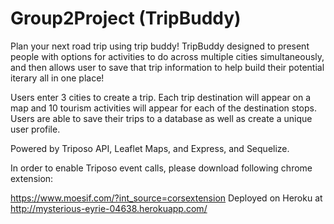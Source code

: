 # Group2Project (TripBuddy)

Plan your next road trip using trip buddy! TripBuddy designed to present people with options for activities to do across multiple cities simultaneously, and then allows user to save that trip information to help build their potential iterary all in one place!

Users enter 3 cities to create a trip. Each trip destination will appear on a map and 10 tourism activities will appear for each of the destination stops. Users are able to save their trips to a database as well as create a unique user profile. 


Powered by Triposo API, Leaflet Maps, and Express, and Sequelize.

In order to enable Triposo event calls, please download following chrome extension:

https://www.moesif.com/?int_source=corsextension
Deployed on Heroku at http://mysterious-eyrie-04638.herokuapp.com/